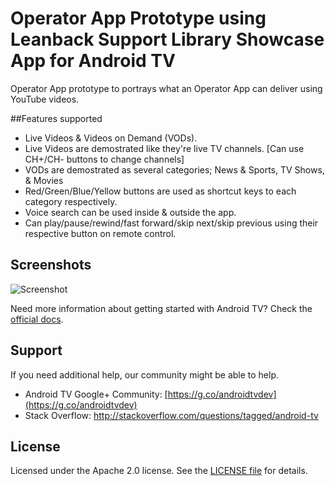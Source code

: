 # Operator App Prototype using Leanback Support Library Showcase App for Android TV
Operator App prototype to portrays what an Operator App can deliver using YouTube videos.

##Features supported
- Live Videos & Videos on Demand (VODs).
- Live Videos are demostrated like they're live TV channels. [Can use CH+/CH- buttons to change channels]
- VODs are demostrated as several categories; News & Sports, TV Shows, & Movies
- Red/Green/Blue/Yellow buttons are used as shortcut keys to each category respectively.
- Voice search can be used inside & outside the app.
- Can play/pause/rewind/fast forward/skip next/skip previous using their respective button on remote control.

## Screenshots

![Screenshot](screenshots/Showcase-Snapshots.png)

Need more information about getting started with Android TV? Check the [official docs][getting-started].

## Support

If you need additional help, our community might be able to help.

- Android TV Google+ Community: [https://g.co/androidtvdev](https://g.co/androidtvdev)
- Stack Overflow: http://stackoverflow.com/questions/tagged/android-tv

## License

Licensed under the Apache 2.0 license. See the [LICENSE file][license] for details.

[store-apps]: https://play.google.com/store/apps/collection/promotion_3000e26_androidtv_apps_all
[studio]: https://developer.android.com/tools/studio/index.html
[getting-started]: https://developer.android.com/training/tv/start/start.html
[bugs]: https://github.com/googlesamples/androidtv-Leanback/issues/new
[contributing]: CONTRIBUTING.md
[license]: LICENSE
